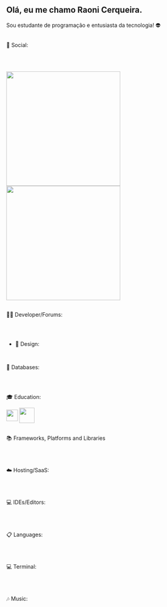 ## Olá, eu me chamo Raoni Cerqueira. 
Sou estudante de programação e entusiasta da tecnologia! 👽

##

💬 Social:
<div style="display: inline_block">
  <a href=""><img align="center" alt="" src="https://img.shields.io/badge/Discord-%235865F2.svg?style=for-the-badge&logo=discord&logoColor=white"></a>
  <a href="mailto:raoni@gmail.com"><img align="center" alt="" src="https://img.shields.io/badge/Gmail-D14836?style=for-the-badge&logo=gmail&logoColor=white"></a>
  <a href="https://instagram.com/raonircl"><img align="center" alt="" src="https://img.shields.io/badge/Instagram-%23E4405F.svg?style=for-the-badge&logo=Instagram&logoColor=white"></a>
  <a href="https://www.linkedin.com/in/raoni-cerqueira-027026211/"><img align="center" alt="" src="https://img.shields.io/badge/linkedin-%230077B5.svg?style=for-the-badge&logo=linkedin&logoColor=white"></a>
  <a href=""><img align="center" alt="" src="https://img.shields.io/badge/Telegram-2CA5E0?style=for-the-badge&logo=telegram&logoColor=white"></a>
  <a href=""><img align="center" alt="" src="https://img.shields.io/badge/WhatsApp-25D366?style=for-the-badge&logo=whatsapp&logoColor=white"></a>
</div>

##

<div>
<img height="300em" src="https://github-readme-stats.vercel.app/api?username=raonircl&show=reviews,discussions_started,discussions_answered,prs_merged,prs_merged_percentage&show_icons=true"/>
<img height="300em" src="https://github-readme-stats.vercel.app/api/top-langs/?username=raonircl"/>
</div>

  ##

🧑‍💻 Developer/Forums:
<div style="display: inline_block">
  <a href="https://www.hackerrank.com/raoni_afi"><img align="center" alt="" src="https://img.shields.io/badge/-Hackerrank-2EC866?style=for-the-badge&logo=HackerRank&logoColor=white"></a>
  <a href="https://stackoverflow.com/users/22426651/raoni-lima"><img align="center" alt="" src="https://img.shields.io/badge/-Stackoverflow-FE7A16?style=for-the-badge&logo=stack-overflow&logoColor=white">     </a>
</div>

  ##
  
- 🎨 Design:
<div style="display: inline_block">
  <a href="https://www.figma.com/files/recents-and-sharing/recently-viewed?fuid=1008834562798911054"><img align="center" alt="" src="https://img.shields.io/badge/figma-%23F24E1E.svg?style=for-the-badge&logo=figma&logoColor=white"></a>
</div>

  ##

💾 Databases:
<div style="display: inline_block">
  <a href="https://firebase.google.com/?hl=pt"><img align="center" alt="" src="https://img.shields.io/badge/Firebase-039BE5?style=for-the-badge&logo=Firebase&logoColor=white"></a>
  <a href="https://www.postgresql.org/"><img align="center" alt="" src="https://img.shields.io/badge/postgres-%23316192.svg?style=for-the-badge&logo=postgresql&logoColor=white"></a>
</div>

  ##
🎓 Education: 
<div style="display: inline_block">
  <a href="https://cubos.academy/"><img align="center" alt="" height="30" wight="30" src="https://www.tramaweb.com.br/wp-content/uploads/2022/02/cubos-academy-logo.png"></a>
  <a href="https://www.udemy.com/user/raoni-cerqueira-lima/"><img align="center" alt="" height="40" wight="40" src="https://media.zenfs.com/en/globenewswire.com/f0fde613f5a3fcd4da4b53966f8bf63c"></a>
  <a href=""><img align="center" alt="" src=""></a>
</div>

  ##
📚 Frameworks, Platforms and Libraries
<div style="display: inline_block">
  <a href=""><img align="center" alt="" src="https://img.shields.io/badge/node.js-6DA55F?style=for-the-badge&logo=node.js&logoColor=white"></a>
  <a href=""><img align="center" alt="" src="https://img.shields.io/badge/p5.js-ED225D?style=for-the-badge&logo=p5.js&logoColor=FFFFFF"></a>
  <a href=""><img align="center" alt="" src="https://img.shields.io/badge/rails-%23CC0000.svg?style=for-the-badge&logo=ruby-on-rails&logoColor=white"></a>
  <a href=""><img align="center" alt="" src="https://img.shields.io/badge/Insomnia-black?style=for-the-badge&logo=insomnia&logoColor=5849BE"></a>
  <a href=""><img align="center" alt="" src="https://img.shields.io/badge/jquery-%230769AD.svg?style=for-the-badge&logo=jquery&logoColor=white"></a>
  <a href=""><img align="center" alt="" src="https://img.shields.io/badge/NPM-%23CB3837.svg?style=for-the-badge&logo=npm&logoColor=white"></a>
  <a href=""><img align="center" alt="" src="https://img.shields.io/badge/react-%2320232a.svg?style=for-the-badge&logo=react&logoColor=%2361DAFB"></a>
  <a href=""><img align="center" alt="" src="https://img.shields.io/badge/react_native-%2320232a.svg?style=for-the-badge&logo=react&logoColor=%2361DAFB"></a>
  <a href=""><img align="center" alt="" src="https://img.shields.io/badge/bootstrap-%238511FA.svg?style=for-the-badge&logo=bootstrap&logoColor=white"></a>
</div>

  ##
☁️ Hosting/SaaS:
<div style="display: inline_block">
  <a href=""><img align="center" alt="" src="https://img.shields.io/badge/firebase-%23039BE5.svg?style=for-the-badge&logo=firebase"></a>
  <a href=""><img align="center" alt="" src="https://img.shields.io/badge/netlify-%23000000.svg?style=for-the-badge&logo=netlify&logoColor=#00C7B7"></a>
</div>

  ##

💻 IDEs/Editors:
<div style="display: inline_block">
  <a href=""><img align="center" alt="" src="https://img.shields.io/badge/Notepad++-90E59A.svg?style=for-the-badge&logo=notepad%2b%2b&logoColor=black"></a>
  <a href=""><img align="center" alt="" src="https://img.shields.io/badge/p5.js-ED225D?style=for-the-badge&logo=p5.js&logoColor=FFFFFF"></a>
  <a href=""><img align="center" alt="" src="https://img.shields.io/badge/NetBeansIDE-1B6AC6.svg?style=for-the-badge&logo=apache-netbeans-ide&logoColor=white"></a>
  <a href=""><img align="center" alt="" src="https://img.shields.io/badge/sublime_text-%23575757.svg?style=for-the-badge&logo=sublime-text&logoColor=important"></a>
  <a href=""><img align="center" alt="" src="ttps://img.shields.io/badge/Visual%20Studio%20Code-0078d7.svg?style=for-the-badge&logo=visual-studio-code&logoColor=white"></a>
  <a href=""><img align="center" alt="" src="https://img.shields.io/badge/Android_Studio-3DDC84?style=for-the-badge&logo=android-studio&logoColor=white"></a>
  <a href=""><img align="center" alt="" src="https://img.shields.io/badge/VIM-%2311AB00.svg?&style=for-the-badge&logo=vim&logoColor=white"></a>
</div>

##

📋 Languages:
<div style="display: inline_block">
  <a href=""><img align="center" alt="" src="https://img.shields.io/badge/css3-%231572B6.svg?style=for-the-badge&logo=css3&logoColor=white"></a>
  <a href=""><img align="center" alt="" src="https://img.shields.io/badge/html5-%23E34F26.svg?style=for-the-badge&logo=html5&logoColor=white"></a>
  <a href=""><img align="center" alt="" src="https://img.shields.io/badge/javascript-%23323330.svg?style=for-the-badge&logo=javascript&logoColor=%23F7DF1E"></a>
  <a href=""><img align="center" alt="" src="https://img.shields.io/badge/markdown-%23000000.svg?style=for-the-badge&logo=markdown&logoColor=white"></a>
  <a href=""><img align="center" alt="" src="https://img.shields.io/badge/PowerShell-%235391FE.svg?style=for-the-badge&logo=powershell&logoColor=white"></a>
  <a href=""><img align="center" alt="" src="https://img.shields.io/badge/python-3670A0?style=for-the-badge&logo=python&logoColor=ffdd54"></a>
  <a href=""><img align="center" alt="" src="https://img.shields.io/badge/ruby-%23CC342D.svg?style=for-the-badge&logo=ruby&logoColor=white"></a>
  <a href=""><img align="center" alt="" src="https://img.shields.io/badge/typescript-%23007ACC.svg?style=for-the-badge&logo=typescript&logoColor=white"></a>
</div>

  ##

💻 Terminal:
<div style="display: inline_block">
  <a href=""><img align="center" alt="" src="https://img.shields.io/badge/GIT-E44C30?style=for-the-badge&logo=git&logoColor=white"></a>
  <a href=""><img align="center" alt="" src="https://img.shields.io/badge/GNU%20Bash-4EAA25?style=for-the-badge&logo=GNU%20Bash&logoColor=white"></a>
  <a href=""><img align="center" alt="" src="https://img.shields.io/badge/powershell-5391FE?style=for-the-badge&logo=powershell&logoColor=white"></a>
  <a href=""><img align="center" alt="" src="https://img.shields.io/badge/windows%20terminal-4D4D4D?style=for-the-badge&logo=windows%20terminal&logoColor=white"></a>
</div>

  ##

🎶 Music:
<div style="display: inline_block">
  <a href="https://open.spotify.com/user/raonircl"><img align="center" alt="" src="https://img.shields.io/badge/Spotify-1ED760?style=for-the-badge&logo=spotify&logoColor=white"></a>
  <a href=""><img align="center" alt="" src=""></a>
</div>

  ##
